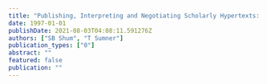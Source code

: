 ```yaml
---
title: "Publishing, Interpreting and Negotiating Scholarly Hypertexts: Evolution of an Approach and Toolkit"
date: 1997-01-01
publishDate: 2021-08-03T04:08:11.591276Z
authors: ["SB Shum", "T Sumner"]
publication_types: ["0"]
abstract: ""
featured: false
publication: ""
---
```


